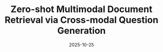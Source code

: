 ---
title: "Zero-shot Multimodal Document Retrieval via Cross-modal Question Generation"
date: 2025-10-25
venue: EMNLP 2025
authors:
  - name: Yejin Choi*
    home: https://yejinc00.github.io/
  - name: Jaewoo Park*
    home: https://www.jerife.org/cv
  - name: Janghan Yoon
    home: https://jeffrobot.github.io/jeffrey_cv/
  - name: <strong>Saejin Kim</strong>
    home: "#"
  - name: Jaehyun Jeon
    home: https://mirlab.yonsei.ac.kr/people/jaehyun.html
  - name: Youngjae Yu
selected: false
arxiv: https://arxiv.org/abs/
---